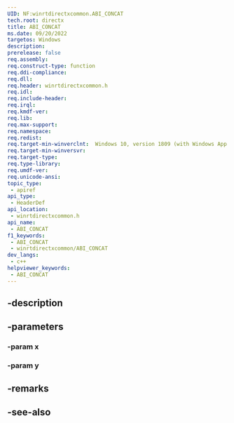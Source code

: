 ```yaml
---
UID: NF:winrtdirectxcommon.ABI_CONCAT
tech.root: directx
title: ABI_CONCAT
ms.date: 09/20/2022
targetos: Windows
description: 
prerelease: false
req.assembly: 
req.construct-type: function
req.ddi-compliance: 
req.dll: 
req.header: winrtdirectxcommon.h
req.idl: 
req.include-header: 
req.irql: 
req.kmdf-ver: 
req.lib: 
req.max-support: 
req.namespace: 
req.redist: 
req.target-min-winverclnt:  Windows 10, version 1809 (with Windows App SDK 1.0 Stable or later)
req.target-min-winversvr: 
req.target-type: 
req.type-library: 
req.umdf-ver: 
req.unicode-ansi: 
topic_type:
 - apiref
api_type:
 - HeaderDef
api_location:
 - winrtdirectxcommon.h
api_name:
 - ABI_CONCAT
f1_keywords:
 - ABI_CONCAT
 - winrtdirectxcommon/ABI_CONCAT
dev_langs:
 - c++
helpviewer_keywords:
 - ABI_CONCAT
---
```


## -description

## -parameters

### -param x

### -param y

## -remarks

## -see-also

